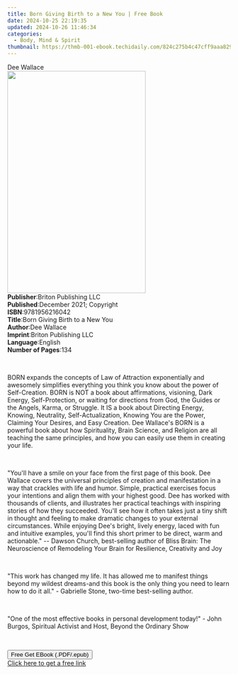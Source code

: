 ```yaml
---
title: Born Giving Birth to a New You | Free Book
date: 2024-10-25 22:19:35
updated: 2024-10-26 11:46:34
categories:
  - Body, Mind & Spirit
thumbnail: https://thmb-001-ebook.techidaily.com/824c275b4c47cff9aaa829a5c705354dd2b46acd7896fec8c8ee311d2d0d79b4.jpg
---
```

<main id="book-container">
  <div class="flex flex-col">
    <div class="book-brief flex-1 py-6 px-4 sm:p-6 md:py-10 md:px-8">
      <!-- brief-->
      <div class="book-brief-main">Dee Wallace</div>
    </div>
    <div
      class="book-meta-info flex-1 grid gap-4 col-start-1 col-end-3 row-start-1 sm:mb-6 sm:grid-cols-4 lg:gap-6 lg:col-start-2 lg:row-end-6 lg:row-span-6 lg:mb-0"
    >
      <div
        class="book-meta-info-left place-content-center mt-4 p-4 text-sm leading-6 col-start-2 col-span-2 dark:text-slate-400"
      >
        <img
          class="w-full h-500 object-cover rounded-lg sm:h-255 sm:col-span-2 lg:col-span-full"
          src="https://img-001-ebook.techidaily.com/f8583af1235f1a80cbe924fcf5f69c58e6acdc462aea2ae9e3e58ea24ab5f031.jpg"
          alt=""
          width="312"
          height="500"
        />
      </div>
      <div
        class="book-meta-info-right mt-2 col-start-1 row-start-2 col-span-3 self-center"
      >
        <!-- meta data  -->
        <div class="flex flex-col px-4 md:px-8">
          <div class="flex-1">
            <strong>Publisher</strong>:<span class="px-2"
              >Briton Publishing LLC</span
            >
          </div>
          <div class="flex-1">
            <strong>Published</strong>:<span class="px-2"
              >December 2021; Copyright</span
            >
          </div>
          <div class="flex-1">
            <strong>ISBN</strong>:<span class="px-2">9781956216042</span>
          </div>
          <div class="flex-1">
            <strong>Title</strong>:<span class="px-2"
              >Born Giving Birth to a New You</span
            >
          </div>
          <div class="flex-1">
            <strong>Author</strong>:<span class="px-2">Dee Wallace</span>
          </div>
          <div class="flex-1">
            <strong>Imprint</strong>:<span class="px-2"
              >Briton Publishing LLC</span
            >
          </div>
          <div class="flex-1">
            <strong>Language</strong>:<span class="px-2">English</span>
          </div>
          <div class="flex-1">
            <strong>Number of Pages</strong>:<span class="px-2">134</span>
          </div>
        </div>
      </div>
    </div>
    <div class="book-description flex-1 py-6 px-4 sm:p-6 md:py-10 md:px-8">
      <div class="book-description-main">
        <div accordion-content="" id="description">
          <p><br /></p>
          <p>
            BORN expands the concepts of Law of Attraction exponentially and
            awesomely simplifies everything you think you know about the power
            of Self-Creation. BORN is NOT a book about affirmations, visioning,
            Dark Energy, Self-Protection, or waiting for directions from God,
            the Guides or the Angels, Karma, or Struggle. It IS a book about
            Directing Energy, Knowing, Neutrality, Self-Actualization, Knowing
            You are the Power, Claiming Your Desires, and Easy Creation. Dee
            Wallace's BORN is a powerful book about how Spirituality, Brain
            Science, and Religion are all teaching the same principles, and how
            you can easily use them in creating your life.
          </p>
          <p><br /></p>
          <p>
            "You'll have a smile on your face from the first page of this book.
            Dee Wallace covers the universal principles of creation and
            manifestation in a way that crackles with life and humor. Simple,
            practical exercises focus your intentions and align them with your
            highest good. Dee has worked with thousands of clients, and
            illustrates her practical teachings with inspiring stories of how
            they succeeded. You'll see how it often takes just a tiny shift in
            thought and feeling to make dramatic changes to your external
            circumstances. While enjoying Dee's bright, lively energy, laced
            with fun and intuitive examples, you'll find this short primer to be
            direct, warm and actionable." -- Dawson Church, best-selling author
            of Bliss Brain: The Neuroscience of Remodeling Your Brain for
            Resilience, Creativity and Joy
          </p>
          <p><br /></p>
          <p>
            "This work has changed my life. It has allowed me to manifest things
            beyond my wildest dreams-and this book is the only thing you need to
            learn how to do it all." - Gabrielle Stone, two-time best-selling
            author.&nbsp;
          </p>
          <p><br /></p>
          <p>
            "One of the most effective books in personal development today!" -
            John Burgos, Spiritual Activist and Host, Beyond the Ordinary Show
          </p>
          <p><br /></p>
        </div>
        <div class="accordion-fader"></div>
      </div>
    </div>
    <div class="book-excerpts flex-1 py-6 px-4 sm:p-6 md:py-10 md:px-8"></div>
    <div
      class="book-about-author flex-1 py-6 px-4 sm:p-6 md:py-10 md:px-8"
    ></div>
    <div class="book-free-get flex-1 py-6 px-4 sm:p-6 md:py-10 md:px-8">
      <button
        id="btn-free-get"
        class="bg-blue-500 hover:bg-blue-700 text-white font-bold py-2 px-4 rounded"
      >
        Free Get EBook (.PDF/.epub)
      </button>
      <div id="countdown-display" class="px-2 text-lg mt-2"></div>
      <a
        id="free-link"
        class="hidden bg-blue-500 hover:bg-blue-700 text-white font-bold py-2 px-4 rounded"
        href="https://www.ebooks.com/en-us/book/210428200/born-giving-birth-to-a-new-you/dee-wallace/"
        target="_blank"
        >Click here to get a free link</a
      >
    </div>
    <script>
      let countdownTime = 0;
      let countdownInterval = null;
      document
        .getElementById('btn-free-get')
        .addEventListener('click', startCountdown);
      function startCountdown() {
        countdownTime = new Date().getTime() + 60000 * 3;
        countdownInterval = setInterval(updateCountdown, 1000);
        document.getElementById('btn-free-get').disabled = true;
        document
          .getElementById('btn-free-get')
          .classList.add('bg-gray-500', 'cursor-not-allowed');
      }
      function updateCountdown() {
        let currentTime = new Date().getTime();
        let timeLeft = countdownTime - currentTime;
        let secondsLeft = Math.floor(timeLeft / 1000);
        document.getElementById('countdown-display').innerHTML =
          `Remaining time: ${secondsLeft} seconds.`;
        if (secondsLeft <= 0) {
          clearInterval(countdownInterval);
          document.getElementById('btn-free-get').classList.add('hidden');
          document.getElementById('free-link').classList.remove('hidden');
          document.getElementById('countdown-display').innerHTML = '';
        }
      }
    </script>
  </div>
</main>
